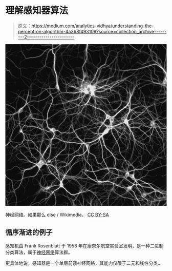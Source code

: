 # 理解感知器算法

> 原文：<https://medium.com/analytics-vidhya/understanding-the-perceptron-algorithm-4a368f493109?source=collection_archive---------2----------------------->

![](img/a63b1c601e74f8c30f425b7ec094980a.png)

神经网络。如果那么 else / Wikimedia， [CC BY-SA](http://creativecommons.org/licenses/by-sa/4.0/)

## 循序渐进的例子

感知机由 Frank Rosenblatt 于 1958 年在康奈尔航空实验室发明，是一种二进制分类算法，属于[神经网络](https://towardsdatascience.com/neural-networks-parameters-hyperparameters-and-optimization-strategies-3f0842fac0a5?source=your_stories_page-------------------------------------)算法群。

更具体地说，感知器是一个单层前馈神经网络，其能力仅限于二元和线性分类…